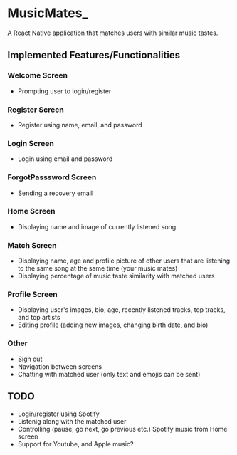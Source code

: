 # MusicMates_
A React Native application that matches users with similar music tastes.

## Implemented Features/Functionalities
### Welcome Screen
* Prompting user to login/register
### Register Screen
* Register using name, email, and password
### Login Screen
* Login using email and password
### ForgotPasssword Screen
* Sending a recovery email
### Home Screen
* Displaying name and image of currently listened song
### Match Screen
* Displaying name, age and profile picture of other users that are listening to the same song at the same time (your music mates) 
* Displaying percentage of music taste similarity with matched users 
### Profile Screen
* Displaying user's images, bio, age, recently listened tracks, top tracks, and top artists
* Editing profile (adding new images, changing birth date, and bio)
### Other
* Sign out
* Navigation between screens
* Chatting with matched user (only text and emojis can be sent)

## TODO
* Login/register using Spotify
* Listenig along with the matched user
* Controlling (pause, go next, go previous etc.) Spotify music from Home screen 
* Support for Youtube, and Apple music?
